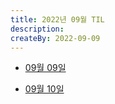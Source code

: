 ```yaml
---
title: 2022년 09월 TIL
description: 
createBy: 2022-09-09
---
```

  
- [09월 09일](./20220909.md)

- [09월 10일](./20220910.md) 